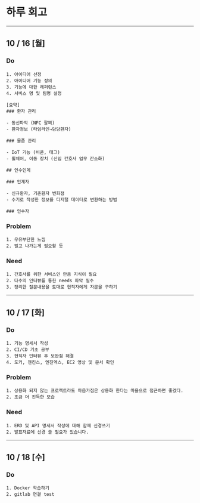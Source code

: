 # 하루 회고

--------------------------------
## 10 / 16 [월]

### Do
    1. 아이디어 선정
    2. 아이디어 기능 정의
    3. 기능에 대한 레퍼런스
    4. 서비스 명 및 팀명 설정

    [요약]
    ### 환자 관리

    - 동선파악 (NFC 팔찌)
    - 환자정보 (타임라인⇒담당환자)

    ### 물품 관리

    - IoT 기능 (비콘, 태그)
    - 휠체어, 이동 장치 (신입 간호사 업무 간소화)

    ## 인수인계

    ### 인계자

    - 신규환자, 기존환자 변화점
    - 수기로 작성한 정보를 디지털 데이터로 변환하는 방법

    ### 인수자

### Problem
    1. 우유부단한 느낌
    2. 밀고 나가는게 필요할 듯

### Need
    1. 간호사를 위한 서비스인 만큼 지식이 필요
    2. 다수의 인터뷰를 통한 needs 파악 필수
    3. 정리한 질문내용을 토대로 현직자에게 자문을 구하기

--------------------------------
## 10 / 17 [화]

### Do
    1. 기능 명세서 작성
    2. CI/CD 기초 공부
    3. 현직자 인터뷰 후 보완점 해결
    4. 도커, 젠킨스, 엔진엑스, EC2 영상 및 문서 확인

### Problem
    1. 상용화 되지 않는 프로젝트라도 마음가짐은 상용화 한다는 마을으로 접근하면 좋겠다.
    2. 조금 더 진득한 모습

### Need
    1. ERD 및 API 명세서 작성에 대해 함께 신경쓰기
    2. 발표자료에 신경 쓸 필요가 있습니다.

--------------------------------
## 10 / 18 [수]

### Do
    1. Docker 학습하기
    2. gitlab 연결 test